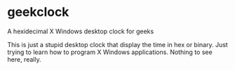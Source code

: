# geekclock
A hexidecimal X Windows desktop clock for geeks

This is just a stupid desktop clock that display the time in hex or binary.
Just trying to learn how to program X Windows applications.  Nothing to see here, really.
